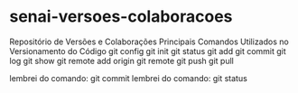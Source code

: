 # senai-versoes-colaboracoes
Repositório de Versões e Colaborações
Principais Comandos Utilizados no Versionamento do Código
git config
git init
git status
git add
git commit
git log
git show
git remote add origin
git remote 
git push
git pull

lembrei do comando: git commit
lembrei do comando: git status

